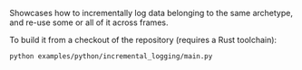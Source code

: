 <!--[metadata]
title = "Incremental logging"
tags = ["3D", "API example"]
description = "Showcases how to incrementally log data belonging to the same archetype."
thumbnail = "https://static.rerun.io/incremental_logging/b7a2bd889b09c3840f56dc31bd6d677934ab3126/480w.png"
thumbnail_dimensions = [480, 301]
-->


<picture data-inline-viewer="examples/incremental_logging">
  <img src="https://static.rerun.io/incremental_logging/b7a2bd889b09c3840f56dc31bd6d677934ab3126/full.png" alt="">
  <source media="(max-width: 480px)" srcset="https://static.rerun.io/incremental_logging/b7a2bd889b09c3840f56dc31bd6d677934ab3126/480w.png">
  <source media="(max-width: 768px)" srcset="https://static.rerun.io/incremental_logging/b7a2bd889b09c3840f56dc31bd6d677934ab3126/768w.png">
  <source media="(max-width: 1024px)" srcset="https://static.rerun.io/incremental_logging/b7a2bd889b09c3840f56dc31bd6d677934ab3126/1024w.png">
  <source media="(max-width: 1200px)" srcset="https://static.rerun.io/incremental_logging/b7a2bd889b09c3840f56dc31bd6d677934ab3126/1200w.png">
</picture>

Showcases how to incrementally log data belonging to the same archetype, and re-use some or all of it across frames.


To build it from a checkout of the repository (requires a Rust toolchain):
```bash
python examples/python/incremental_logging/main.py
```
